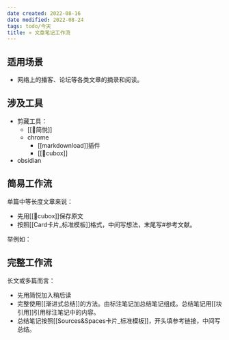 ```yaml
---
date created: 2022-08-16
date modified: 2022-08-24
tags: todo/今天
title: » 文章笔记工作流
---
```


## 适用场景

- 网络上的播客、论坛等各类文章的摘录和阅读。

## 涉及工具

- 剪藏工具：
	- [[🤖简悦]]
	- chrome
		- [[markdownload]]插件
		- [[🤖cubox]]
- obsidian

## 简易工作流

单篇中等长度文章来说：  

- 先用[[🤖cubox]]保存原文
- 按照[[Card卡片_标准模板]]格式，中间写想法，末尾写#参考文献。

举例如：

## 完整工作流

长文或多篇而言：

- 先用简悦加入稍后读
- 完整使用[[渐进式总结]]的方法。由标注笔记加总结笔记组成。总结笔记用[[块引用]]引用标注笔记中的内容。
- 总结笔记按照[[Sources&Spaces卡片_标准模板]]，开头填参考链接，中间写总结。
